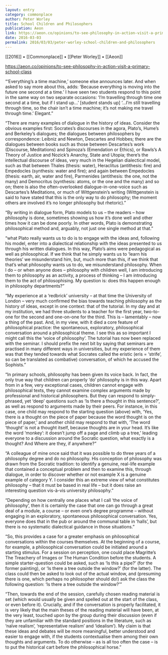 ```yaml
---
layout: entry
category: commonplace
author: Peter Worley
title: School Children and Philosophers
publication: Aeon
link: https://aeon.co/opinions/to-see-philosophy-in-action-visit-a-primary-school-class
date: 2016-03-03
permalink: 2016/03/03/peter-worley-school-children-and-philosophers
---
```


[[2016]] • [[Commonplace]] • [[Peter Worley]] • [[Aeon]]

https://aeon.co/opinions/to-see-philosophy-in-action-visit-a-primary-school-class

“‘Everything’s a time machine,’ someone else announces later. And when asked to say more about this, adds: ‘Because everything is moving into the future one second at a time.’ I have seen two students respond to this point in the same way on two separate occasions: ‘I’m travelling through time one second at a time, but if I stand up…’ [student stands up] ‘…I’m still travelling through time, so the chair isn’t a time machine; it’s not making me travel through time.’ Elegant.”

“There are many examples of dialogue in the history of ideas. Consider the obvious examples first: Socrates’s discourses in the agora, Plato’s, Hume’s and Berkeley’s dialogues; the dialogues between philosophers by correspondence: Leibniz and Newton, Descartes and Hobbes; there are the dialogues between books such as those between Descartes’s work (Discourse, Meditations) and Spinoza’s (Emendation or Ethics), or Rawls’s A Theory of Justice and Nozick’s Anarchy, State and Utopia; there’s the intellectual discourse of ideas, very much in the Hegelian dialectical model, such as that between Thales (thesis: water), Heraclitus (antithesis: fire) and Empedocles (synthesis: water and fire); and again between Empedocles (thesis: earth, air, water and fire), Parmenides (antithesis: the one, not the many) and Democritus (synthesis: atoms, or the one and the many) and so on; there is also the often-overlooked dialogue-in-one-voice such as Descartes’s Meditations, or much of Wittgenstein’s writing (Wittgenstein is said to have stated that this is the only way to do philosophy; the moment others are involved it’s no longer philosophy but rhetoric).”

“By writing in dialogue form, Plato models to us – the readers – how philosophy is done, sometimes showing us how it’s done well and other times how it can be done poorly. In other words, Plato is demonstrating philosophical method and, arguably, not just one single method at that.”

“what Plato really wants us to do is to engage with the ideas and, following his model, enter into a dialectical relationship with the ideas presented to us through his written dialogues. In this way, Plato’s aims were pedagogical as well as philosophical. If we think that he simply wants us to ‘learn his theories’ we misunderstand him, but, much more than this, if we think that that’s what philosophy wants us to do, we misunderstand philosophy. When I do – or when anyone does – philosophy with children well, I am introducing them to philosophy as an activity, a process of thinking – I am introducing them to the act of philosophising. My question is: does this happen enough in philosophy departments?”

“My experience at a ‘redbrick’ university – at that time the University of London – very much confirmed the bias towards teaching philosophy as the history of ideas, except in one context: that of the tutorial. In my day and at my institution, we had three students to a teacher for the first year, two-to-one for the second and one-on-one for the third. This is – lamentably – now a thing of the past. And, in my view, with it died a core feature of philosophical practice: the spontaneous, exploratory, philosophical conversation around a philosophical theme. I see this as so important I might call this the ‘voice of philosophy’. The tutorial has now been replaced with the seminar. I should prefix the next bit by saying that seminars are practised in many different ways in universities, but my experience of them was that they tended towards what Socrates called the eristic (eris = ‘strife’, so can be translated as combative) conversation, of which he accused the Sophists.”

“In primary schools, philosophy has been given its voice back. In fact, the only true way that children can properly ‘do’ philosophy is in this way. Apart from in a few, very exceptional cases, children cannot engage with philosophical texts, they cannot examine complex arguments made by professional and historical philosophers. But they can respond to simply-phrased, yet ‘deep’ questions such as ‘Is there a thought in this sentence?’, as well as respond to arguments made by their peers. For instance, in this case, one child may respond to the starting question (above) with, ‘Yes, there is a thought on the piece of paper because the word thought is on the piece of paper,’ and another child may respond to that with, ‘The word ‘thought’ is not a thought itself, because thoughts are in your head. It’s like the word ‘monkey’: it doesn’t jump off a page and climb up a tree,’ leading everyone to a discussion around the Socratic question, what exactly is a thought? And Where are they, if anywhere?”

“A colleague of mine once said that it was possible to do three years of a philosophy degree and do no philosophy. His conception of philosophy was drawn from the Socratic tradition: to identify a genuine, real-life example that contained a conceptual problem and then to examine this, through dialogue, in order to discover whether or not example X is a genuine example of category Y. I consider this an extreme view of what constitutes philosophy – that it must be based in real life – but it does raise an interesting question vis-à-vis university philosophy.”

“Depending on how centrally one places what I call ‘the voice of philosophy’, then it is certainly the case that one can go through a great deal of a module, a course – or even one’s degree programme – without engaging in an exploratory, spontaneous philosophical conversation. Yes, everyone does that in the pub or around the communal table in ‘halls’, but there is no systematic dialectical guidance in those situations.”

“So, this provides a case for a greater emphasis on philosophical conversations within the courses themselves. At the beginning of a course, for example, a philosophical conversation could be initiated around a starting stimulus. For a session on perception, one could place Magritte’s The Treachery of Images or The Human Condition before the students. A simple starter-question could be asked, such as ‘Is this a pipe?’ (for the former painting), or ‘Is there a tree outside the window?’ (for the latter). The class could then be asked to look out of the actual window, and (presuming there is one, which perhaps no philosopher should do!) ask the class the following question: ‘Is there a tree outside the window?’”

“Then, towards the end of the session, carefully chosen reading material is set (which would usually be given and spelled out at the start of the class, or even before it). Crucially, and if the conversation is properly facilitated, it is very likely that the main theses of the reading material will have been, at the very least, touched upon by the group during their discussion (even if they are unfamiliar with the standard positions in the literature, such as ‘naïve realism’, ‘representative realism’ and ‘idealism’). My claim is that these ideas and debates will be more meaningful, better understood and easier to engage with, if the students contextualise them among their own thoughts and arguments. To do otherwise – as is all too often the case – is to put the historical cart before the philosophical horse.”

